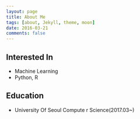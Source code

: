 ```yaml
---
layout: page
title: About Me
tags: [about, Jekyll, theme, moon]
date: 2016-03-21
comments: false
---
```


## Interested In 
* Machine Learning
* Python, R

## Education
* University Of Seoul Compute r Science(2017.03~)